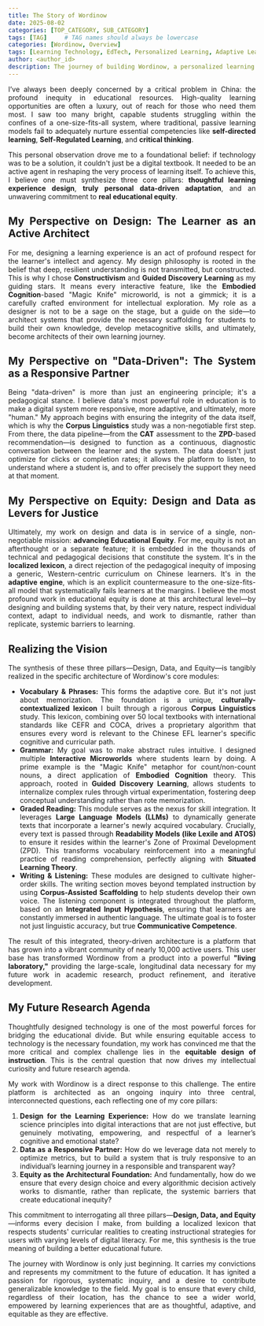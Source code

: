 ```yaml
---
title: The Story of Wordinow
date: 2025-08-02
categories: [TOP_CATEGORY, SUB_CATEGORY]
tags: [TAG]     # TAG names should always be lowercase
categories: [Wordinow, Overview]
tags: [Learning Technology, EdTech, Personalized Learning, Adaptive Learning, Educational Equity, Founder Story, Data-Driven Education, Startup]
author: <author_id>        
description: The journey of building Wordinow, a personalized learning platform designed to bridge the educational divide and bring quality education to all.
---
```

<div style="text-align: justify;">

<p>I’ve always been deeply concerned by a critical problem in China: the profound inequity in educational resources. High-quality learning opportunities are often a luxury, out of reach for those who need them most. I saw too many bright, capable students struggling within the confines of a one-size-fits-all system, where traditional, passive learning models fail to adequately nurture essential competencies like <strong>self-directed learning</strong>, <strong>Self-Regulated Learning</strong>, and <strong>critical thinking</strong>.</p>

<p>This personal observation drove me to a foundational belief: if technology was to be a solution, it couldn't just be a digital textbook. It needed to be an active agent in reshaping the very process of learning itself. To achieve this, I believe one must synthesize three core pillars: <strong>thoughtful learning experience design</strong>, <strong>truly personal data-driven adaptation</strong>, and an unwavering commitment to <strong>real educational equity</strong>.</p>

<h2>My Perspective on Design: The Learner as an Active Architect</h2>
<p>For me, designing a learning experience is an act of profound respect for the learner's intellect and agency. My design philosophy is rooted in the belief that deep, resilient understanding is not transmitted, but constructed. This is why I chose <strong>Constructivism</strong> and <strong>Guided Discovery Learning</strong> as my guiding stars. It means every interactive feature, like the <strong>Embodied Cognition</strong>-based "Magic Knife" microworld, is not a gimmick; it is a carefully crafted environment for intellectual exploration. My role as a designer is not to be a sage on the stage, but a guide on the side—to architect systems that provide the necessary scaffolding for students to build their own knowledge, develop metacognitive skills, and ultimately, become architects of their own learning journey.</p>

<h2>My Perspective on "Data-Driven": The System as a Responsive Partner</h2>
<p>Being "data-driven" is more than just an engineering principle; it's a pedagogical stance. I believe data's most powerful role in education is to make a digital system more responsive, more adaptive, and ultimately, more "human." My approach begins with ensuring the integrity of the data itself, which is why the <strong>Corpus Linguistics</strong> study was a non-negotiable first step. From there, the data pipeline—from the <strong>CAT</strong> assessment to the <strong>ZPD</strong>-based recommendation—is designed to function as a continuous, diagnostic conversation between the learner and the system. The data doesn't just optimize for clicks or completion rates; it allows the platform to listen, to understand where a student is, and to offer precisely the support they need at that moment. </p>

<h2>My Perspective on Equity: Design and Data as Levers for Justice</h2>
<p>Ultimately, my work on design and data is in service of a single, non-negotiable mission: <strong>advancing Educational Equity</strong>. For me, equity is not an afterthought or a separate feature; it is embedded in the thousands of technical and pedagogical decisions that constitute the system. It's in the <strong>localized lexicon</strong>, a direct rejection of the pedagogical inequity of imposing a generic, Western-centric curriculum on Chinese learners. It's in the <strong>adaptive engine</strong>, which is an explicit countermeasure to the one-size-fits-all model that systematically fails learners at the margins. I believe the most profound work in educational equity is done at this architectural level—by designing and building systems that, by their very nature, respect individual context, adapt to individual needs, and work to dismantle, rather than replicate, systemic barriers to learning. </p>

<h2>Realizing the Vision</h2>
<p>The synthesis of these three pillars—Design, Data, and Equity—is tangibly realized in the specific architecture of Wordinow's core modules:</p>
    
<ul>
<li><strong>Vocabulary & Phrases:</strong> This forms the adaptive core. But it's not just about memorization. The foundation is a unique, <strong>culturally-contextualized lexicon</strong> I built through a rigorous <strong>Corpus Linguistics</strong> study. This lexicon, combining over 50 local textbooks with international standards like CEFR and COCA, drives a proprietary algorithm that ensures every word is relevant to the Chinese EFL learner's specific cognitive and curricular path.</li>
<li><strong>Grammar:</strong> My goal was to make abstract rules intuitive. I designed multiple <strong>Interactive Microworlds</strong> where students learn by doing. A prime example is the "Magic Knife" metaphor for count/non-count nouns, a direct application of <strong>Embodied Cognition</strong> theory. This approach, rooted in <strong>Guided Discovery Learning</strong>, allows students to internalize complex rules through virtual experimentation, fostering deep conceptual understanding rather than rote memorization.</li>
<li><strong>Graded Reading:</strong> This module serves as the nexus for skill integration. It leverages <strong>Large Language Models (LLMs)</strong> to dynamically generate texts that incorporate a learner's newly acquired vocabulary. Crucially, every text is passed through <strong>Readability Models (like Lexile and ATOS)</strong> to ensure it resides within the learner's Zone of Proximal Development (ZPD). This transforms vocabulary reinforcement into a meaningful practice of reading comprehension, perfectly aligning with <strong>Situated Learning Theory</strong>.</li>
<li><strong>Writing & Listening:</strong> These modules are designed to cultivate higher-order skills. The writing section moves beyond templated instruction by using <strong>Corpus-Assisted Scaffolding</strong> to help students develop their own voice. The listening component is integrated throughout the platform, based on an <strong>Integrated Input Hypothesis</strong>, ensuring that learners are constantly immersed in authentic language. The ultimate goal is to foster not just linguistic accuracy, but true <strong>Communicative Competence</strong>.</li>
</ul>
<p>The result of this integrated, theory-driven architecture is a platform that has grown into a vibrant community of nearly 10,000 active users. This user base has transformed Wordinow from a product into a powerful <strong>"living laboratory,"</strong> providing the large-scale, longitudinal data necessary for my future work in academic research, product refinement, and iterative development.</p>

<h2>My Future Research Agenda</h2>
<p>Thoughtfully designed technology is one of the most powerful forces for bridging the educational divide. But while ensuring equitable access to technology is the necessary foundation, my work has convinced me that the more critical and complex challenge lies in the <strong>equitable design of instruction</strong>. This is the central question that now drives my intellectual curiosity and future research agenda.</p>
<p>My work with Wordinow is a direct response to this challenge. The entire platform is architected as an ongoing inquiry into three central, interconnected questions, each reflecting one of my core pillars:</p>

<ol>
<li><strong>Design for the Learning Experience:</strong> How do we translate learning science principles into digital interactions that are not just effective, but genuinely motivating, empowering, and respectful of a learner’s cognitive and emotional state?</li>
<li><strong>Data as a Responsive Partner:</strong> How do we leverage data not merely to optimize metrics, but to build a system that is truly responsive to an individual’s learning journey in a responsible and transparent way?</li>
<li><strong>Equity as the Architectural Foundation:</strong> And fundamentally, how do we ensure that every design choice and every algorithmic decision actively works to dismantle, rather than replicate, the systemic barriers that create educational inequity?</li>
</ol>
    
<p>This commitment to interrogating all three pillars—<strong>Design, Data, and Equity</strong>—informs every decision I make, from building a localized lexicon that respects students' curricular realities to creating instructional strategies for users with varying levels of digital literacy. For me, this synthesis is the true meaning of building a better educational future.</p>

<p>The journey with Wordinow is only just beginning. It carries my convictions and represents my commitment to the future of education. It has ignited a passion for rigorous, systematic inquiry, and a desire to contribute generalizable knowledge to the field. My goal is to ensure that every child, regardless of their location, has the chance to see a wider world, empowered by learning experiences that are as thoughtful, adaptive, and equitable as they are effective.</p>
</div>
